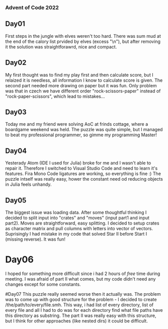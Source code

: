 ### Advent of Code 2022

## Day01
First steps in the jungle with elves weren't too hard. There was sum mud at the end of the calory list prvided by elves (excess "\n"), but after removing it the solution was straightforawrd, nice and compact.

## Day02
My first thought was to find my play first and then calculate score, but I relaized it is needless, all information I know to calculate score is given. The second part needed more drawing on paper but it was fun. Only problem was that in czech we have different order "rock-scissors-paper" instead of "rock-paper-scissors", which lead to mistakes...

## Day03
Today me and my friend were solving AoC at frinds cottage, where a boardgame weekend was held. The puzzle was quite simple, but I managed to beat my professional programmer, so gimme my programming Master!

## Day04
Yesterady Atom (IDE I used for Julia) broke for me and I wasn't able to repair it. Therefore I switched to Visual Studio Code and need to learn it's features. Fira Mono Code ligatures are working, so everything is fine :) The puzzle intself was really easy, hower the constant need od reducing objects in Julia feels unhandy.

## Day05
The biggest issue was loading data. After some thoughtful thinking I decided to split input into "crates" and "moves" (input part1 and input part2). Moves are straightforward, easy splitting. I decided to setup crates as character matrix and pull columns with letters into vector of vectors. Suprisingly I had mistake in my code that solved Star II before Start I (missing reverse). 
It was fun!

# Day06
I hoped for something more difficult since i had 2 hours of *free* time during meeting. I was afraid of part II what comes, but my code didn't need any changes except for some constants.

#Day07
This puzzle really seemed worse then it actually was. The problem was to come up with good structure for the problem - I decided to create /the/path/to/every/file.smh. This way, i had list of every directory, list of every file and all I had to do was for each directory find what file paths have this directory as substring. The part II was really easy with this structure, but I think for other approaches (like nested dirs) it could be difficult. 
